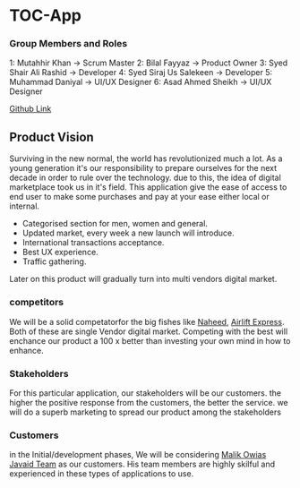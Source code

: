 # TOC-App


### Group Members and Roles
1: Mutahhir Khan           -> Scrum Master
2: Bilal Fayyaz            -> Product Owner
3: Syed Shair Ali Rashid   -> Developer
4: Syed Siraj Us Salekeen  -> Developer
5: Muhammad Daniyal        -> UI/UX Designer
6: Asad Ahmed Sheikh       -> UI/UX Designer

[Github Link](https://github.com/mutahhirkhan/TOC-App)


## Product Vision
Surviving in the new normal, the world has revolutionized much a lot. As a young generation it's our responsibility to prepare ourselves for the next decade in order to rule over the technology. due to this, the idea of digital marketplace took us in it's field. This application give the ease of access to end user to make some purchases and pay at your ease either local or internal. 

- Categorised section for men, women and general.
- Updated market, every week a new launch will introduce.
- International transactions acceptance.
- Best UX experience.
- Traffic gathering.

Later on this product will gradually turn into multi vendors digital market.

### competitors
We will be a solid competatorfor the big fishes like [Naheed](https://www.naheed.pk/), [Airlift Express](https://www.airliftexpress.com/). Both of these are single Vendor digital market. Competing with the best will enchance our product a 100 x better than investing your own mind in how to enhance.


### Stakeholders

For this particular application, our stakeholders will be our customers. the higher the positive response from the customers, the better the service. we will do a superb marketing to spread our product among the stakeholders

### Customers
in the Initial/development phases, We will be considering [Malik Owias Javaid Team](https://www.linkedin.com/in/owais-malik-63078a209/) as our customers. His team members are highly skilful and experienced in these types of applications to use.


